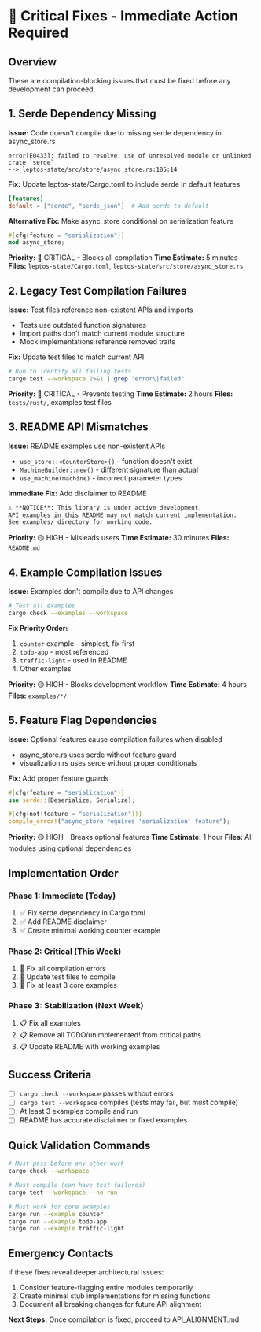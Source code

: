 # 🚨 Critical Fixes - Immediate Action Required

## Overview
These are compilation-blocking issues that must be fixed before any development can proceed.

## 1. Serde Dependency Missing

**Issue:** Code doesn't compile due to missing serde dependency in async_store.rs
```
error[E0433]: failed to resolve: use of unresolved module or unlinked crate `serde`
--> leptos-state/src/store/async_store.rs:185:14
```

**Fix:** Update leptos-state/Cargo.toml to include serde in default features
```toml
[features]
default = ["serde", "serde_json"]  # Add serde to default
```

**Alternative Fix:** Make async_store conditional on serialization feature
```rust
#[cfg(feature = "serialization")]
mod async_store;
```

**Priority:** 🔴 CRITICAL - Blocks all compilation
**Time Estimate:** 5 minutes
**Files:** `leptos-state/Cargo.toml`, `leptos-state/src/store/async_store.rs`

## 2. Legacy Test Compilation Failures

**Issue:** Test files reference non-existent APIs and imports
- Tests use outdated function signatures
- Import paths don't match current module structure
- Mock implementations reference removed traits

**Fix:** Update test files to match current API
```bash
# Run to identify all failing tests
cargo test --workspace 2>&1 | grep "error\|failed"
```

**Priority:** 🔴 CRITICAL - Prevents testing
**Time Estimate:** 2 hours
**Files:** `tests/rust/`, examples test files

## 3. README API Mismatches

**Issue:** README examples use non-existent APIs
- `use_store::<CounterStore>()` - function doesn't exist
- `MachineBuilder::new()` - different signature than actual
- `use_machine(machine)` - incorrect parameter types

**Immediate Fix:** Add disclaimer to README
```markdown
⚠️ **NOTICE**: This library is under active development. 
API examples in this README may not match current implementation.
See examples/ directory for working code.
```

**Priority:** 🟡 HIGH - Misleads users
**Time Estimate:** 30 minutes
**Files:** `README.md`

## 4. Example Compilation Issues

**Issue:** Examples don't compile due to API changes
```bash
# Test all examples
cargo check --examples --workspace
```

**Fix Priority Order:**
1. `counter` example - simplest, fix first
2. `todo-app` - most referenced
3. `traffic-light` - used in README
4. Other examples

**Priority:** 🟡 HIGH - Blocks development workflow
**Time Estimate:** 4 hours
**Files:** `examples/*/`

## 5. Feature Flag Dependencies

**Issue:** Optional features cause compilation failures when disabled
- async_store.rs uses serde without feature guard
- visualization.rs uses serde without proper conditionals

**Fix:** Add proper feature guards
```rust
#[cfg(feature = "serialization")]
use serde::{Deserialize, Serialize};

#[cfg(not(feature = "serialization"))]
compile_error!("async_store requires 'serialization' feature");
```

**Priority:** 🟡 HIGH - Breaks optional features
**Time Estimate:** 1 hour
**Files:** All modules using optional dependencies

## Implementation Order

### Phase 1: Immediate (Today)
1. ✅ Fix serde dependency in Cargo.toml
2. ✅ Add README disclaimer
3. ✅ Create minimal working counter example

### Phase 2: Critical (This Week)
1. 🔄 Fix all compilation errors
2. 🔄 Update test files to compile
3. 🔄 Fix at least 3 core examples

### Phase 3: Stabilization (Next Week)
1. 📋 Fix all examples
2. 📋 Remove all TODO/unimplemented! from critical paths
3. 📋 Update README with working examples

## Success Criteria

- [ ] `cargo check --workspace` passes without errors
- [ ] `cargo test --workspace` compiles (tests may fail, but must compile)
- [ ] At least 3 examples compile and run
- [ ] README has accurate disclaimer or fixed examples

## Quick Validation Commands

```bash
# Must pass before any other work
cargo check --workspace

# Must compile (can have test failures)
cargo test --workspace --no-run

# Must work for core examples
cargo run --example counter
cargo run --example todo-app
cargo run --example traffic-light
```

## Emergency Contacts

If these fixes reveal deeper architectural issues:
1. Consider feature-flagging entire modules temporarily
2. Create minimal stub implementations for missing functions
3. Document all breaking changes for future API alignment

**Next Steps:** Once compilation is fixed, proceed to API_ALIGNMENT.md
